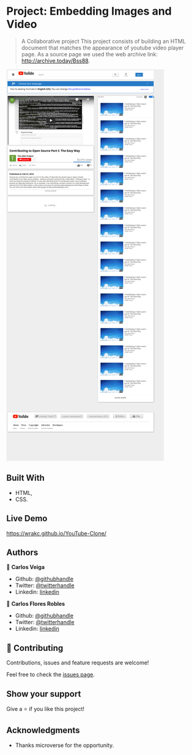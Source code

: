 # Project: Embedding Images and Video

> A Collaborative project
  This project consists of building an HTML document that matches the appearance of youtube video player page.
  As a source page we used the web archive link: http://archive.today/Bss88.

![GitHub Logo](/images/screenshot-page.png)


## Built With

- HTML,
- CSS.

## Live Demo

https://wrakc.github.io/YouTube-Clone/

## Authors

👤 **Carlos Veiga**

- Github: [@githubhandle](https://github.com/wrakc)
- Twitter: [@twitterhandle](https://twitter.com/carlosveig)
- Linkedin: [linkedin](https://linkedin.com/chveiga)

👤 **Carlos Flores Robles**

- Github: [@githubhandle](https://github.com/carlos-ssh)
- Twitter: [@twitterhandle](https://twitter.com/)
- Linkedin: [linkedin](https://linkedin.com/)

## 🤝 Contributing

Contributions, issues and feature requests are welcome!

Feel free to check the [issues page](https://github.com/wrakc/YouTube-Clone/issues).

## Show your support

Give a ⭐️ if you like this project!

## Acknowledgments

- Thanks microverse for the opportunity.
